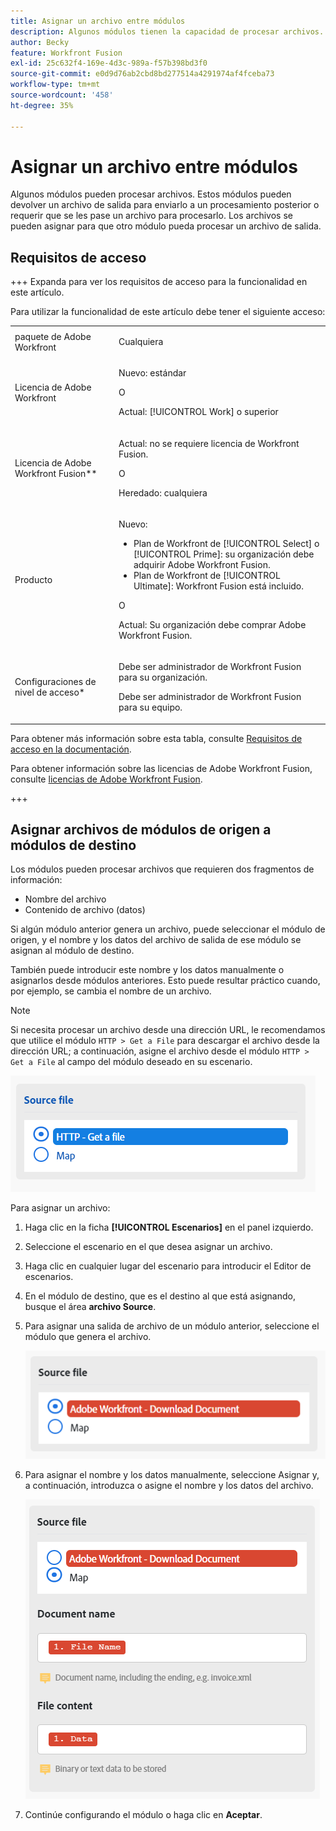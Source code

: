 ```yaml
---
title: Asignar un archivo entre módulos
description: Algunos módulos tienen la capacidad de procesar archivos. Estos módulos pueden devolver un archivo de salida para enviarlo a un procesamiento posterior o requerir que se les pase un archivo para procesarlo. Para que estos módulos puedan trabajar juntos para procesar archivos, deben asignarse entre sí.
author: Becky
feature: Workfront Fusion
exl-id: 25c632f4-169e-4d3c-989a-f57b398bd3f0
source-git-commit: e0d9d76ab2cbd8bd277514a4291974af4fceba73
workflow-type: tm+mt
source-wordcount: '458'
ht-degree: 35%

---
```


# Asignar un archivo entre módulos

Algunos módulos pueden procesar archivos. Estos módulos pueden devolver un archivo de salida para enviarlo a un procesamiento posterior o requerir que se les pase un archivo para procesarlo. Los archivos se pueden asignar para que otro módulo pueda procesar un archivo de salida.

## Requisitos de acceso

+++ Expanda para ver los requisitos de acceso para la funcionalidad en este artículo.

Para utilizar la funcionalidad de este artículo debe tener el siguiente acceso:

<table style="table-layout:auto">
 <col> 
 <col> 
 <tbody> 
  <tr> 
   <td role="rowheader">paquete de Adobe Workfront</td> 
   <td> <p>Cualquiera</p> </td> 
  </tr> 
  <tr data-mc-conditions=""> 
   <td role="rowheader">Licencia de Adobe Workfront</td> 
   <td> <p>Nuevo: estándar</p><p>O</p><p>Actual: [!UICONTROL Work] o superior</p> </td> 
  </tr> 
  <tr> 
   <td role="rowheader">Licencia de Adobe Workfront Fusion**</td> 
   <td>
   <p>Actual: no se requiere licencia de Workfront Fusion.</p>
   <p>O</p>
   <p>Heredado: cualquiera </p>
   </td> 
  </tr> 
  <tr> 
   <td role="rowheader">Producto</td> 
   <td>
   <p>Nuevo:</p> <ul><li>Plan de Workfront de [!UICONTROL Select] o [!UICONTROL Prime]: su organización debe adquirir Adobe Workfront Fusion.</li><li>Plan de Workfront de [!UICONTROL Ultimate]: Workfront Fusion está incluido.</li></ul>
   <p>O</p>
   <p>Actual: Su organización debe comprar Adobe Workfront Fusion.</p>
   </td> 
  </tr>
  <tr data-mc-conditions=""> 
   <td role="rowheader">Configuraciones de nivel de acceso*</td> 
   <td> 
     <p>Debe ser administrador de Workfront Fusion para su organización.</p>
     <p>Debe ser administrador de Workfront Fusion para su equipo.</p>
   </td> 
  </tr> 
   </td> 
  </tr> 
 </tbody> 
</table>

Para obtener más información sobre esta tabla, consulte [Requisitos de acceso en la documentación](/help/workfront-fusion/references/licenses-and-roles/access-level-requirements-in-documentation.md).

Para obtener información sobre las licencias de Adobe Workfront Fusion, consulte [licencias de Adobe Workfront Fusion](/help/workfront-fusion/set-up-and-manage-workfront-fusion/licensing-operations-overview/license-automation-vs-integration.md).

+++

## Asignar archivos de módulos de origen a módulos de destino

Los módulos pueden procesar archivos que requieren dos fragmentos de información:

* Nombre del archivo
* Contenido de archivo (datos)

Si algún módulo anterior genera un archivo, puede seleccionar el módulo de origen, y el nombre y los datos del archivo de salida de ese módulo se asignan al módulo de destino.

También puede introducir este nombre y los datos manualmente o asignarlos desde módulos anteriores. Esto puede resultar práctico cuando, por ejemplo, se cambia el nombre de un archivo.

>[!NOTE]
>
>Si necesita procesar un archivo desde una dirección URL, le recomendamos que utilice el módulo `HTTP > Get a File` para descargar el archivo desde la dirección URL; a continuación, asigne el archivo desde el módulo `HTTP > Get a File` al campo del módulo deseado en su escenario.
>
>![Archivo de mapa](assets/map-source-file.png)

Para asignar un archivo:

1. Haga clic en la ficha **[!UICONTROL Escenarios]** en el panel izquierdo.
1. Seleccione el escenario en el que desea asignar un archivo.
1. Haga clic en cualquier lugar del escenario para introducir el Editor de escenarios.
1. En el módulo de destino, que es el destino al que está asignando, busque el área **archivo Source**.
1. Para asignar una salida de archivo de un módulo anterior, seleccione el módulo que genera el archivo.

   ![Documento de descarga de Workfront](assets/wf-download-document.png)

1. Para asignar el nombre y los datos manualmente, seleccione Asignar y, a continuación, introduzca o asigne el nombre y los datos del archivo.

   ![Usar la opción de asignación](assets/use-the-map-option.png)

1. Continúe configurando el módulo o haga clic en **Aceptar**.
